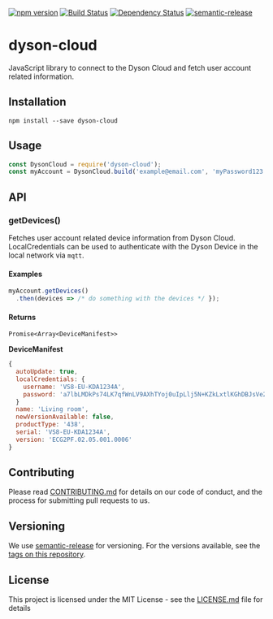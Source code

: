 [![npm version](https://badge.fury.io/js/dyson-cloud.svg)](http://badge.fury.io/js/dyson-cloud) [![Build Status](https://travis-ci.org/patrickvaler/dyson-cloud.svg?branch=master)](https://travis-ci.org/patrickvaler/dyson-cloud) [![Dependency Status](https://david-dm.org/patrickvaler/dyson-cloud/status.svg?style=flat)](https://david-dm.org/patrickvaler/dyson-cloud)
[![semantic-release](https://img.shields.io/badge/%20%20%F0%9F%93%A6%F0%9F%9A%80-semantic--release-e10079.svg)](https://github.com/semantic-release/semantic-release)

# dyson-cloud

JavaScript library to connect to the Dyson Cloud and fetch user account related information.

## Installation

```
npm install --save dyson-cloud
```

## Usage

```javascript
const DysonCloud = require('dyson-cloud');
const myAccount = DysonCloud.build('example@email.com', 'myPassword123'); // or new DysonCloud('example@email.com', 'myPassword123');
```

## API

### getDevices()

Fetches user account related device information from Dyson Cloud. LocalCredentials can be used to authenticate with the Dyson Device in the local network via `mqtt`.

#### Examples

```javascript
myAccount.getDevices()
  .then(devices => /* do something with the devices */ });
```

#### Returns

`Promise<Array<DeviceManifest>>`

**DeviceManifest**

```javascript
{
  autoUpdate: true,
  localCredentials: {
    username: 'VS8-EU-KDA1234A',
    password: 'a7lbLMDkPs74LK7qfWnLV9AXhTYoj0uIpLlj5N+KZkLxtlKGhDBJsVe2KgX8UQpyXxXRDuIEShHZWkQe4j000w=='
  }
  name: 'Living room',
  newVersionAvailable: false,
  productType: '438',
  serial: 'VS8-EU-KDA1234A',
  version: 'ECG2PF.02.05.001.0006'
}
```

## Contributing

Please read [CONTRIBUTING.md](CONTRIBUTING.md) for details on our code of conduct, and the process for submitting pull requests to us.

## Versioning

We use [semantic-release](https://github.com/semantic-release/semantic-release) for versioning. For the versions available, see the [tags on this repository](https://github.com/patrickvaler/dyson-cloud/tags).

## License

This project is licensed under the MIT License - see the [LICENSE.md](LICENSE.md) file for details

